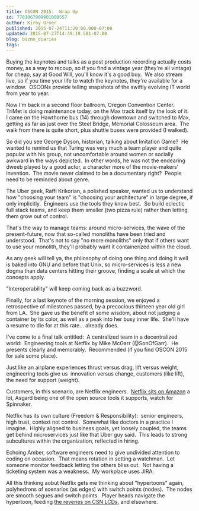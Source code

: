 ```yaml
---
title: OSCON 2015:  Wrap Up
id: 7781067909901009557
author: Kirby Urner
published: 2015-07-24T11:20:00.000-07:00
updated: 2015-07-27T14:49:19.581-07:00
blog: bizmo_diaries
tags: 
---
```


Buying the keynotes and talks as a post production recording actually costs money, as a way to recoup, so if you find a vintage year (they're all vintage) for cheap, say at Good Will, you'll know it's a good buy.  We also stream live, so if you time your life to watch the keynotes, they're available for a window.  OSCONs provide telling snapshots of the swiftly evolving IT world from year to year.

Now I'm back in a second floor ballroom, Oregon Convention Center.  TriMet is doing maintenance today, on the Max track itself by the look of it.  I came on the Hawthorne bus (14) through downtown and switched to Max, getting as far as just over the Steel Bridge, Memorial Colosseum area.  The walk from there is quite short, plus shuttle buses were provided (I walked).

So did you see George Dyson, historian, talking about Imitation Game?  He wanted to remind us that Turing was very much a team player and quite popular with his group, not uncomfortable around women or socially awkward in the ways depicted.  In other words, he was not the endearing dweeb played by a good actor, a character more of the movie-makers' invention.  The movie never claimed to be a documentary right?  People need to be reminded about genre.

The Uber geek, Raffi Krikorian, a polished speaker, wanted us to understand how "choosing your team" is "choosing your architecture" in large degree, if only implicitly.  Engineers use the tools they know best.  So build eclectic full stack teams, and keep them smaller (two pizza rule) rather then letting them grow out of control.

That's the way to manage teams: around micro-services, the wave of the present-future, now that so-called monoliths have been tried and understood.  That's not to say "no more monoliths" only that if others want to use your monolith, they'll probably want it containerized within the cloud.

As any geek will tell ya, the philosophy of doing one thing and doing it well is baked into GNU and before that Unix, so micro-services is less a new dogma than data centers hitting their groove, finding a scale at which the concepts apply.

"Interoperability" will keep coming back as a buzzword.

Finally, for a last keynote of the morning session, we enjoyed a retrospective of milestones passed, by a precocious thirteen year old girl from LA.  She gave us the benefit of some wisdom, about not judging a container by its color, as well as a peak into her busy inner life.  She'll have a resume to die for at this rate... already does.

I've come to a final talk entitled:  A centralized team in a decentralized world:  Engineering tools at Netflix by Mike McGarr (@SonOfGarr).  He presents clearly and memorably.  Recommended (if you find OSCON 2015 for sale some place).

Just like an airplane experiences thrust versus drag, lift versus weight, engineering tools give us  innovation versus change, customers (like lift), the need for support (weight).

Customers, in this scenario, are Netflix engineers.  [Netflix sits on Amazon](http://aws.amazon.com/solutions/case-studies/netflix/) a lot, Asgard being one of the open source tools it supports, watch for Spinnaker.

Netflix has its own culture (Freedom & Responsibility):  senior engineers, high trust, context not control.  Somewhat like doctors in a practice I imagine.  Highly aligned to business goals, yet loosely coupled, the teams get behind microservices just like that Uber guy said.  This leads to strong subcultures within the organization, reflected in hiring.

Echoing Amber, software engineers need to give undivided attention to coding on occasion.  That means rotation in setting a watchman.  Let someone monitor feedback letting the others bliss out.  Not having a ticketing system was a weakness.  My workplace uses JIRA.

All this thinking aobut Netflix gets me thinking about "hypertoons" again, polyhedrons of scenarios (as edges) with switch points (nodes).  The nodes are smooth segues and switch points.  Player heads navigate the hypertoon, feeding [the reveries on CSN LCDs](http://coffeeshopsnet.blogspot.com/2010/04/smart-bar-lcds.html), and elsewhere.
